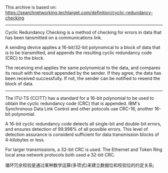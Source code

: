 This archive is based on: https://searchnetworking.techtarget.com/definition/cyclic-redundancy-checking

--------
Cyclic Redundancy Checking is a method of checking for errors in data that has been tansmitted on a communications link. 

A sending device applies a 16-bit/32-bit polynomical to a block of data that is to be transmitted, and appends the resulting cyclic redundancy code (CRC) to the block.

The receiving end applies the same polynomical to the data, and compares its result with the result appended by the sender. If they agree, the data has been received successfully. If not, the sender can be notified to resend the block of data.

--------
The ITU-TS (CCITT) has a standard for a 16-bit polynomial to be used to obtain the cyclic redundancy code (CRC) that is appended. IBM's Synchronous Data Link Control and other potocols use CRC-16, another 16-bit polynomial.

A 16-bit cyclic redundancy code detects all single-bit and double-bit errors, and ensures detection of 99.998% of all possible errors. This level of detection assurance is considerd sufficient for data transmission blocks of 4-kilobytes or less.

For larger transmissions, a 32-bit CRC is used. The Ethernet and Token Ring local area network protocols both used a 32-bit CRC. 






循环冗余校验是通过某种数学运算(多项式)来建立数据位和校验位的约定关系;
















